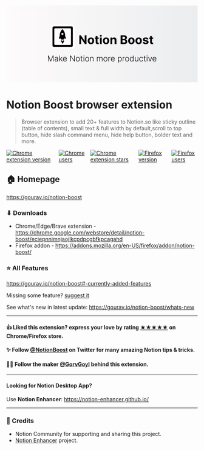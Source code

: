 ![Notion Boost](./src/images/readme/header.jpg)

# Notion Boost browser extension

> Browser extension to add 20+ features to Notion.so like sticky outline (table of contents), small text & full width by default,scroll to top button, hide slash command menu, hide help button, bolder text and more.

<div style="display:flex;gap:10px;">
  <a
    title="Chrome extension link"
    href="https://chrome.google.com/webstore/detail/notion-boost/eciepnnimnjaojlkcpdpcgbfkpcagahd"
    target="_blank"
    rel="noopener"
    ><img
      alt="Chrome extension version"
      loading="lazy"
      class="m-0"
      src="https://flat.badgen.net/chrome-web-store/v/eciepnnimnjaojlkcpdpcgbfkpcagahd?color=fb9836&amp;icon=chrome&amp;label=chrome" /></a
  ><a
    title="Chrome extension link"
    href="https://chrome.google.com/webstore/detail/notion-boost/eciepnnimnjaojlkcpdpcgbfkpcagahd"
    target="_blank"
    rel="noopener"
    ><img
      alt="Chrome users"
      loading="lazy"
      class="m-0"
      src="https://flat.badgen.net/chrome-web-store/users/eciepnnimnjaojlkcpdpcgbfkpcagahd?color=fb9836&amp;icon=chrome" /></a
  ><a
    title="Chrome extension link"
    href="https://chrome.google.com/webstore/detail/notion-boost/eciepnnimnjaojlkcpdpcgbfkpcagahd"
    target="_blank"
    rel="noopener"
    ><img
      alt="Chrome extension stars"
      loading="lazy"
      class="m-0"
      src="https://flat.badgen.net/chrome-web-store/stars/eciepnnimnjaojlkcpdpcgbfkpcagahd?color=fb9836&amp;icon=chrome" /></a
  ><a
    title="Firefox addon link"
    href="https://addons.mozilla.org/en-US/firefox/addon/notion-boost/"
    target="_blank"
    rel="noopener"
    ><img
      alt="Firefox version"
      loading="lazy"
      class="m-0"
      src="https://flat.badgen.net/amo/v/notion-boost?color=fb9836&amp;icon=firefox&amp;label=firefox" /></a
  ><a
    title="Firefox addon link"
    href="https://addons.mozilla.org/en-US/firefox/addon/notion-boost/"
    target="_blank"
    rel="noopener"
    ><img
      alt="Firefox users"
      loading="lazy"
      class="m-0"
      src="https://flat.badgen.net/amo/users/notion-boost?color=fb9836&amp;icon=firefox"
  /></a>
</div>

## 🏠 Homepage

https://gourav.io/notion-boost

### ⬇ Downloads

- Chrome/Edge/Brave extension - https://chrome.google.com/webstore/detail/notion-boost/eciepnnimnjaojlkcpdpcgbfkpcagahd
- Firefox addon - https://addons.mozilla.org/en-US/firefox/addon/notion-boost/

### ⭐ All Features

https://gourav.io/notion-boost#-currently-added-features

Missing some feature? [suggest it](https://github.com/GorvGoyl/Notion-Boost-browser-extension/issues)

See what's new in latest update: https://gourav.io/notion-boost/whats-new

---

#### 👍 Liked this extension? express your love by rating [★★★★★](https://chrome.google.com/webstore/detail/notion-boost/eciepnnimnjaojlkcpdpcgbfkpcagahd) on Chrome/Firefox store.

#### ✨ Follow [@NotionBoost](https://twitter.com/intent/follow?user_id=1312809481240154112) on Twitter for many amazing Notion tips & tricks.

#### 👨‍💻 Follow the maker [@GorvGoyl](https://twitter.com/intent/follow?user_id=325435736) behind this extension.

---

#### Looking for Notion Desktop App?

Use **Notion Enhancer**: https://notion-enhancer.github.io/

---

### 🙏 Credits

- Notion Community for supporting and sharing this project.
- [Notion Enhancer](https://github.com/notion-enhancer/desktop) project.
